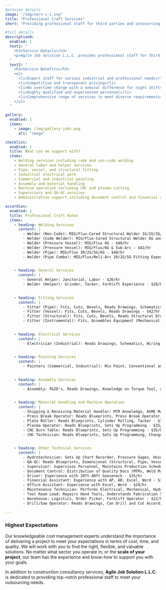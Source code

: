 ```yaml
---
#preview details
image: "/img/serv-i-1.svg"
title: "Professional Craft Services"
short: "Providing professional staff for third parties and outsourcing."

#full details
description0:
  enabled: 1
  text1: "
    <h3>Service Details</h3>
    <p>Agile Job Solution L.L.C. provides professional staff for third parties or outsourcing. We offer a variety of skilled professionals across multiple fields. Below are the services offered along with their respective rates.</p>
  "
  text2: "
    <h3>Service Benefits</h3>
    <ul>
      <li>Expert staff for various industrial and professional needs</li>
      <li>Competitive and transparent pricing</li>
      <li>No overtime charge with a nominal difference for night shifts</li>
      <li>Highly qualified and experienced personnel</li>
      <li>Comprehensive range of services to meet diverse requirements</li>
    </ul>
  "

gallery: 
  enabled: 1
  items:
    - image: /img/gallery-jobs.png
      alt: "image"       

checklist:
  enabled: 1
  title: What can we support with?
  items:
    - Welding services including code and non-code welding
    - General labor and helper services
    - Pipe, vessel, and structural fitting
    - Industrial electrical work
    - Commercial and industrial painting
    - Assembly and material handling
    - Machine operation including CNC and plasma cutting
    - Supervisory and QA-QC services
    - Administrative support including document control and financial assistance

accordion:
  enabled: 1
  title: Professional Craft Rates
  items:
    - heading: Welding Services
      content: |
        - Welder (Non-Code): MIG/Flux-Cored Structural Welder 1G/2G/3G/4G - $37/hr  
        - Welder (Code Welder): MIG/Flux-Cored Structural Welder 6G and 6GR - $42/hr  
        - Welder (Pressure Vessel): MIG/Flux 6G - $40/hr  
        - Welder (Pressure Vessel): MIG/Flux/6G & Sub-Arc - $42/hr  
        - Welder (Pipe): MIG/Flux 1R/2G/5G/6G - $40/hr  
        - Welder (Pipe Combo): MIG/Flux/Heli-Arc 1R/2G/5G Fitting Experience - $42/hr
      

    - heading: General Services
      content: |
        - General Helper: Janitorial, Labor - $26/hr  
        - Welder (Helper): Grinder, Tacker, Forklift Experience - $28/hr
      

    - heading: Fitting Services
      content: |
        - Fitter (Pipe): Fits, Cuts, Bevels, Reads Drawings, Schematics (ISO DWG) - $42/hr  
        - Fitter (Vessel): Fits, Cuts, Bevels, Reads Drawings - $42/hr  
        - Fitter (Structural): Fits, Cuts, Bevels, Reads Structural Drawings - $36/hr  
        - Fitter (Instrumental): Fits, Assembles Equipment (Mechanical, Electrical) - $42/hr
      

    - heading: Electrical Services
      content: |
        - Electrician (Industrial): Reads Drawings, Schematics, Wiring Installation - $42/hr 
      

    - heading: Painting Services
      content: |
        - Painters (Commercial, Industrial): Mix Paint, Conventional and Airless Spraying - $36/hr
      

    - heading: Assembly Services
      content: |
        - Assembly: P&ID's, Reads Drawings, Knowledge on Torque Tool, and Bolts - $36/hr
      

    - heading: Material Handling and Machine Operation
      content: |
        - Shipping & Receiving Material Handler: MTR Knowledge, ASME Materials, Pipe Fittings, Structural Materials - $35/hr  
        - Press Break Operator: Reads Blueprints, Press Break Operator, Tacker - $36/hr  
        - Plate Roller: Reads Blueprints, Cylinder Rolling, Tacker - $36/hr  
        - Plasma Operator: Reads Blueprints, Sets Up Programming - $35/hr  
        - CNC Burn Table: Reads Blueprints, Sets Up Programming - $35/hr  
        - CNC Technician: Reads Blueprints, Sets Up Programming, Changes Tooling - $43/hr 
      

    - heading: Other Technical Services
      content: |
        - Hydrotechnician: Sets Up Chart Recorder, Pressure Gages, Hoses, Flanges - $36/hr    
        - QA-QC: Reads Blueprints, Dimensional (Structural, Pipe, Vessel) MTR, Code Knowledge - $37/hr  
        - Supervisor: Supervises Personnel, Maintains Production Schedule, Problem Solving - $43/hr  
        - Document Control: Distribution of Quality Docs (MTRs, Weld Maps, Traceability Maps) - $35/hr  
        - Driver: Experience with 20ft-40ft Gooseneck - $35/hr  
        - Financial Assistant: Experience with AP, AR, Excel, Word - $30/hr  
        - Office Assistant: Experience with Excel, Word - $28/hr  
        - Maintenance Technician: Performs Electrical, Mechanical, Hydraulic Repairs on Machinery - $39/hr  
        - Tool Room Lead: Repairs Hand Tools, Understands Fabrication Stock Supplies - $33/hr  
        - Warehouse: Logistics, Order Picker, Forklift Operator - $22/hr  
        - Drill/Saw Operator: Reads Drawings, Can Drill and Cut According to Cut Sheet, Marks Material Traceability - $35/hr
      
---
```

### Highest Expectations

Our knowledgeable cost management experts understand the importance of delivering a project to meet your expectations in terms of cost, time, and quality. We will work with you to find the right, flexible, and valuable solutions. No matter what sector you operate in, or the **scale of your project**, our team has the experience and know-how to support you with your goals.

In addition to construction consultancy services, **Agile Job Solution L.L.C.** is dedicated to providing top-notch professional staff to meet your outsourcing needs.
